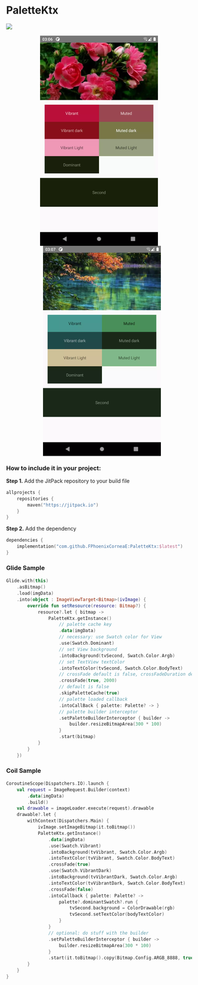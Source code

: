 # PaletteKtx

[![](https://jitpack.io/v/FPhoenixCorneaE/PaletteKtx.svg)](https://jitpack.io/#FPhoenixCorneaE/PaletteKtx)

<div align="center">
    <img src="https://github.com/FPhoenixCorneaE/PaletteKtx/blob/main/screenshot/preview_palette_1.webp" width="320" align="top"/>
	<img src="https://github.com/FPhoenixCorneaE/PaletteKtx/blob/main/screenshot/preview_palette_2.webp" width="320" align="top" style="margin-left:15px"/>
</div>

### How to include it in your project:
**Step 1.** Add the JitPack repository to your build file

```kotlin
allprojects {
	repositories {
		maven("https://jitpack.io")
	}
}
```

**Step 2.** Add the dependency

```kotlin
dependencies {
	implementation("com.github.FPhoenixCorneaE:PaletteKtx:$latest")
}
```

### Glide Sample

```kotlin
Glide.with(this)
    .asBitmap()
    .load(imgData)
    .into(object : ImageViewTarget<Bitmap>(ivImage) {
        override fun setResource(resource: Bitmap?) {
            resource?.let { bitmap ->
                PaletteKtx.getInstance()
                    // palette cache key
                    .data(imgData)
                    // necessary: use Swatch color for View
                    .use(Swatch.Dominant)
                    // set View background
                    .intoBackground(tvSecond, Swatch.Color.Argb)
                    // set TextView textColor
                    .intoTextColor(tvSecond, Swatch.Color.BodyText)
                    // crossFade default is false, crossFadeDuration default is 300
                    .crossFade(true, 2000)
                    // default is false
                    .skipPaletteCache(true)
                    // palette loaded callback
                    .intoCallBack { palette: Palette? -> }
                    // palette builder interceptor
                    .setPaletteBuilderInterceptor { builder ->
                        builder.resizeBitmapArea(300 * 100)
                    }
                    .start(bitmap)
            }
        }
    })
```

### Coil Sample

```kotlin
CoroutineScope(Dispatchers.IO).launch {
    val request = ImageRequest.Builder(context)
        .data(imgData)
        .build()
    val drawable = imageLoader.execute(request).drawable
    drawable?.let {
        withContext(Dispatchers.Main) {
            ivImage.setImageBitmap(it.toBitmap())
            PaletteKtx.getInstance()
                .data(imgData)
                .use(Swatch.Vibrant)
                .intoBackground(tvVibrant, Swatch.Color.Argb)
                .intoTextColor(tvVibrant, Swatch.Color.BodyText)
                .crossFade(true)
                .use(Swatch.VibrantDark)
                .intoBackground(tvVibrantDark, Swatch.Color.Argb)
                .intoTextColor(tvVibrantDark, Swatch.Color.BodyText)
                .crossFade(false)
                .intoCallback { palette: Palette? ->
                    palette?.dominantSwatch?.run {
                        tvSecond.background = ColorDrawable(rgb)
                        tvSecond.setTextColor(bodyTextColor)
                    }
                }
                // optional: do stuff with the builder
                .setPaletteBuilderInterceptor { builder ->
                    builder.resizeBitmapArea(300 * 100)
                }
                .start(it.toBitmap().copy(Bitmap.Config.ARGB_8888, true))
        }
    }
}
```